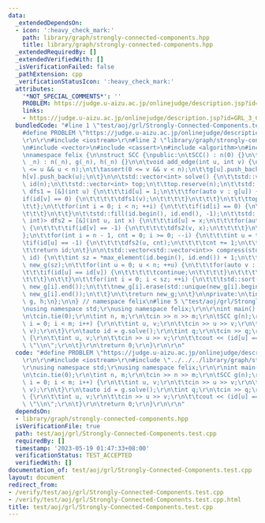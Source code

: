 ```yaml
---
data:
  _extendedDependsOn:
  - icon: ':heavy_check_mark:'
    path: library/graph/strongly-connected-components.hpp
    title: library/graph/strongly-connected-components.hpp
  _extendedRequiredBy: []
  _extendedVerifiedWith: []
  _isVerificationFailed: false
  _pathExtension: cpp
  _verificationStatusIcon: ':heavy_check_mark:'
  attributes:
    '*NOT_SPECIAL_COMMENTS*': ''
    PROBLEM: https://judge.u-aizu.ac.jp/onlinejudge/description.jsp?id=GRL_3_C
    links:
    - https://judge.u-aizu.ac.jp/onlinejudge/description.jsp?id=GRL_3_C
  bundledCode: "#line 1 \"test/aoj/grl/Strongly-Connected-Components.test.cpp\"\n\
    #define PROBLEM \"https://judge.u-aizu.ac.jp/onlinejudge/description.jsp?id=GRL_3_C\"\
    \r\n\r\n#include <iostream>\r\n#line 2 \"library/graph/strongly-connected-components.hpp\"\
    \n#include <vector>\n#include <cassert>\n#include <algorithm>\n#include <functional>\n\
    \nnamespace felix {\n\nstruct SCC {\npublic:\n\tSCC() : n(0) {}\n\texplicit SCC(int\
    \ _n) : n(_n), g(_n), h(_n) {}\n\n\tvoid add_edge(int u, int v) {\n\t\tassert(0\
    \ <= u && u < n);\n\t\tassert(0 <= v && v < n);\n\t\tg[u].push_back(v);\n\t\t\
    h[v].push_back(u);\n\t}\n\n\tstd::vector<int> solve() {\n\t\tstd::vector<int>\
    \ id(n);\n\t\tstd::vector<int> top;\n\t\ttop.reserve(n);\n\t\tstd::function<void(int)>\
    \ dfs1 = [&](int u) {\n\t\t\tid[u] = 1;\n\t\t\tfor(auto v : g[u]) {\n\t\t\t\t\
    if(id[v] == 0) {\n\t\t\t\t\tdfs1(v);\n\t\t\t\t}\n\t\t\t}\n\t\t\ttop.push_back(u);\n\
    \t\t};\n\t\tfor(int i = 0; i < n; ++i) {\n\t\t\tif(id[i] == 0) {\n\t\t\t\tdfs1(i);\n\
    \t\t\t}\n\t\t}\n\t\tstd::fill(id.begin(), id.end(), -1);\n\t\tstd::function<void(int,\
    \ int)> dfs2 = [&](int u, int x) {\n\t\t\tid[u] = x;\n\t\t\tfor(auto v : h[u])\
    \ {\n\t\t\t\tif(id[v] == -1) {\n\t\t\t\t\tdfs2(v, x);\n\t\t\t\t}\n\t\t\t}\n\t\t\
    };\n\t\tfor(int i = n - 1, cnt = 0; i >= 0; --i) {\n\t\t\tint u = top[i];\n\t\t\
    \tif(id[u] == -1) {\n\t\t\t\tdfs2(u, cnt);\n\t\t\t\tcnt += 1;\n\t\t\t}\n\t\t}\n\
    \t\treturn id;\n\t}\n\n\tstd::vector<std::vector<int>> compress(std::vector<int>\
    \ id) {\n\t\tint sz = *max_element(id.begin(), id.end()) + 1;\n\t\tstd::vector<std::vector<int>>\
    \ new_g(sz);\n\t\tfor(int u = 0; u < n; ++u) {\n\t\t\tfor(auto v : g[u]) {\n\t\
    \t\t\tif(id[u] == id[v]) {\n\t\t\t\t\tcontinue;\n\t\t\t\t}\n\t\t\t\tnew_g[id[u]].push_back(id[v]);\n\
    \t\t\t}\n\t\t}\n\t\tfor(int i = 0; i < sz; ++i) {\n\t\t\tstd::sort(new_g[i].begin(),\
    \ new_g[i].end());\n\t\t\tnew_g[i].erase(std::unique(new_g[i].begin(), new_g[i].end()),\
    \ new_g[i].end());\n\t\t}\n\t\treturn new_g;\n\t}\n\nprivate:\n\tint n;\n\tstd::vector<std::vector<int>>\
    \ g, h;\n};\n\n} // namespace felix\n#line 5 \"test/aoj/grl/Strongly-Connected-Components.test.cpp\"\
    \nusing namespace std;\r\nusing namespace felix;\r\n\r\nint main() {\r\n\tios::sync_with_stdio(false);\r\
    \n\tcin.tie(0);\r\n\tint n, m;\r\n\tcin >> n >> m;\r\n\tSCC g(n);\r\n\tfor(int\
    \ i = 0; i < m; i++) {\r\n\t\tint u, v;\r\n\t\tcin >> u >> v;\r\n\t\tg.add_edge(u,\
    \ v);\r\n\t}\r\n\tauto id = g.solve();\r\n\tint q;\r\n\tcin >> q;\r\n\twhile(q--)\
    \ {\r\n\t\tint u, v;\r\n\t\tcin >> u >> v;\r\n\t\tcout << (id[u] == id[v]) <<\
    \ \"\\n\";\r\n\t}\r\n\treturn 0;\r\n}\r\n\r\n"
  code: "#define PROBLEM \"https://judge.u-aizu.ac.jp/onlinejudge/description.jsp?id=GRL_3_C\"\
    \r\n\r\n#include <iostream>\r\n#include \"../../../library/graph/strongly-connected-components.hpp\"\
    \r\nusing namespace std;\r\nusing namespace felix;\r\n\r\nint main() {\r\n\tios::sync_with_stdio(false);\r\
    \n\tcin.tie(0);\r\n\tint n, m;\r\n\tcin >> n >> m;\r\n\tSCC g(n);\r\n\tfor(int\
    \ i = 0; i < m; i++) {\r\n\t\tint u, v;\r\n\t\tcin >> u >> v;\r\n\t\tg.add_edge(u,\
    \ v);\r\n\t}\r\n\tauto id = g.solve();\r\n\tint q;\r\n\tcin >> q;\r\n\twhile(q--)\
    \ {\r\n\t\tint u, v;\r\n\t\tcin >> u >> v;\r\n\t\tcout << (id[u] == id[v]) <<\
    \ \"\\n\";\r\n\t}\r\n\treturn 0;\r\n}\r\n\r\n"
  dependsOn:
  - library/graph/strongly-connected-components.hpp
  isVerificationFile: true
  path: test/aoj/grl/Strongly-Connected-Components.test.cpp
  requiredBy: []
  timestamp: '2023-05-19 01:47:33+08:00'
  verificationStatus: TEST_ACCEPTED
  verifiedWith: []
documentation_of: test/aoj/grl/Strongly-Connected-Components.test.cpp
layout: document
redirect_from:
- /verify/test/aoj/grl/Strongly-Connected-Components.test.cpp
- /verify/test/aoj/grl/Strongly-Connected-Components.test.cpp.html
title: test/aoj/grl/Strongly-Connected-Components.test.cpp
---
```

